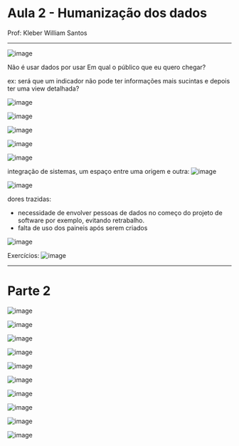 # Aula 2 - Humanização dos dados

Prof: Kleber William Santos
______________________________

![image](https://github.com/gvms23/pos-graduacao-bi-analytics/assets/24459642/df7e6535-324f-451f-9a8a-f4a041afc8d2)


Não é usar dados por usar
Em qual o público que eu quero chegar?

ex: será que um indicador não pode ter informações mais sucintas e depois ter uma view detalhada?

![image](https://github.com/gvms23/pos-graduacao-bi-analytics/assets/24459642/b4db5055-4092-4ac2-b2e4-a790ceda1bd0)

![image](https://github.com/gvms23/pos-graduacao-bi-analytics/assets/24459642/10298c74-e890-414d-8e6e-2b11de19b9f1)

![image](https://github.com/gvms23/pos-graduacao-bi-analytics/assets/24459642/8c36d215-210a-4102-9940-b94773492987)

![image](https://github.com/gvms23/pos-graduacao-bi-analytics/assets/24459642/ebe7688f-d29c-4848-90e7-f1184aa68535)

![image](https://github.com/gvms23/pos-graduacao-bi-analytics/assets/24459642/fa784c0b-93ea-42e0-ad49-79b9b9413a7a)

integração de sistemas, um espaço entre uma origem e outra:
![image](https://github.com/gvms23/pos-graduacao-bi-analytics/assets/24459642/db2180b7-bb45-4aa0-8e5e-7f58ee6563b0)

![image](https://github.com/gvms23/pos-graduacao-bi-analytics/assets/24459642/93b03ef9-f62c-4854-9358-2972cc5c56e9)


dores trazidas:
- necessidade de envolver pessoas de dados no começo do projeto de software por exemplo, evitando retrabalho.
- falta de uso dos paineis após serem criados

![image](https://github.com/gvms23/pos-graduacao-bi-analytics/assets/24459642/f943bd59-ab99-49ee-a9d5-74b65c44c77b)


Exercícios:
![image](https://github.com/gvms23/pos-graduacao-bi-analytics/assets/24459642/b6a4ae62-7581-43ca-9836-081f8ffeb2e7)



____________
# Parte 2

![image](https://github.com/gvms23/pos-graduacao-bi-analytics/assets/24459642/3b2c5328-2d34-4de2-9eae-145f4e3033ee)

![image](https://github.com/gvms23/pos-graduacao-bi-analytics/assets/24459642/e0ae63c9-319e-45a9-9a89-fb9c8be59ce7)

![image](https://github.com/gvms23/pos-graduacao-bi-analytics/assets/24459642/dbd128a7-e6c7-4ad2-aa81-2fb406834a87)

![image](https://github.com/gvms23/pos-graduacao-bi-analytics/assets/24459642/3f328928-bab2-4a51-850e-0e3bd6ccc1d1)

![image](https://github.com/gvms23/pos-graduacao-bi-analytics/assets/24459642/6945eb8d-5b45-4270-90a8-fbfbe8a9af62)

![image](https://github.com/gvms23/pos-graduacao-bi-analytics/assets/24459642/8ad20d4b-8c20-4375-adf7-b6ac87ad3e0a)

![image](https://github.com/gvms23/pos-graduacao-bi-analytics/assets/24459642/5383b289-a439-49f5-80a5-6dd48361365d)

![image](https://github.com/gvms23/pos-graduacao-bi-analytics/assets/24459642/aa53addc-7772-485e-9204-6196c6751266)

![image](https://github.com/gvms23/pos-graduacao-bi-analytics/assets/24459642/c1a04516-2056-467d-b3cb-73c3246beb7b)

![image](https://github.com/gvms23/pos-graduacao-bi-analytics/assets/24459642/a65bf22a-4e4a-4594-b870-f12ad5a73526)


